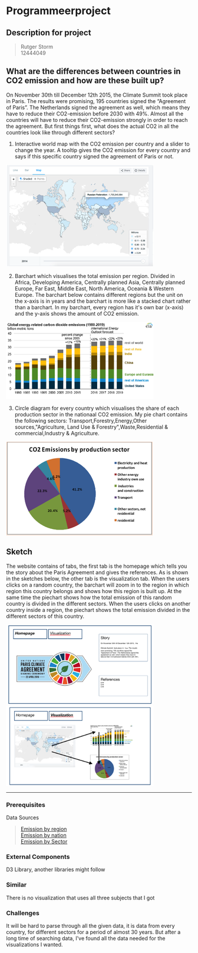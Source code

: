 # Programmeerproject
## Description for project

> Rutger Storm  
> 12444049

## What are the differences between countries in CO2 emission and how are these built up?

On November 30th till December 12th 2015, the Climate Summit took place in Paris. The results were promising, 195 countries signed the “Agreement of Paris”. The Netherlands signed the agreement as well, which means they have to reduce their CO2-emission before 2030 with 49%. Almost all the countries will have to reduce their CO2-emission strongly in order to reach the agreement. But first things first, what does the actual CO2 in all the countries look like through different sectors?


1.	Interactive world map with the CO2 emission per country and a slider to change the year. A tooltip gives the CO2 emission for every country and says if this specific country signed the agreement of Paris or not.

<img src="Images/worldmap.png" width="400">


2.	Barchart which visualises the total emission per region. Divided in Africa, Developing America, Centrally planned Asia,             Centrally planned Europe, Far East, Middle East, North America, Oceania & Western Europe. The barchart below contains different regions but the unit on the x-axis is in years and the barchart is more like a stacked chart rather than a barchart. In my barchart, every region has it's own bar (x-axis) and the y-axis shows the amount of CO2 emission. 

<img src="Images/barchart.png" width="400">


3.	Circle diagram for every country which visualises the share of each production sector in the nationaal CO2 emission. My pie chart contains the following sectors: Transport,Forestry,Energy,Other sources,"Agriculture, Land Use & Forestry",Waste,Residential & commercial,Industry & Agriculture.

<img src="Images/circlediagram.png" width="400">

## Sketch  
The website contains of tabs, the first tab is the homepage which tells you the story about the Paris Agreement and gives the references. As is shown in the sketches below, the other tab is the visualization tab. When the users clicks on a random country, the barchart will zoom in to the region in which region this country belongs and shows how this region is built up. At the same time the piechart shows how the total emission of this random country is divided in the different sectors. When the users clicks on another country inside a region, the piechart shows the total emission divided in the different sectors of this country.  

<img src="Images/homepage.png" width="400">  
<img src="Images/visualization.png" width="400">

---

### Prerequisites
Data Sources  
> [Emission by region](https://cdiac.ess-dive.lbl.gov/trends/emis/tre_regional.html)  
> [Emission by nation](https://cdiac.ess-dive.lbl.gov/trends/emis/tre_coun.html)  
> [Emission by Sector](https://ourworldindata.org/co2-and-other-greenhouse-gas-emissions#emissions-by-sector)  



### External Components  
D3 Library, another libraries might follow


### Similar  
There is no visualization that uses all three subjects that I got


### Challenges  
It will be hard to parse through all the given data, it is data from every country, for different sectors for a period of almost 30 years. But after a long time of searching data, I've found all the data needed for the visualizations I wanted.
















